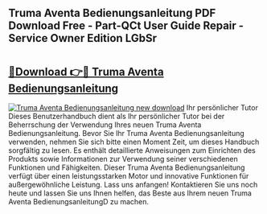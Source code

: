 ## Truma Aventa Bedienungsanleitung PDF Download Free - Part-QCt User Guide Repair - Service Owner Edition LGbSr

# <h2><a href="http://df5ph6.blite.top/?on=Truma+Aventa+Bedienungsanleitung">🔗Download 👉🔴 Truma Aventa Bedienungsanleitung</a></h2>

[![Truma Aventa Bedienungsanleitung new download](https://i.imgur.com/lujVjoI.png)](http://df5ph6.blite.top/?on=Truma+Aventa+Bedienungsanleitung)
Ihr persönlicher Tutor Dieses Benutzerhandbuch dient als Ihr persönlicher Tutor bei der Beherrschung der Verwendung Ihres neuen Truma Aventa Bedienungsanleitung. Bevor Sie Ihr Truma Aventa Bedienungsanleitung verwenden, nehmen Sie sich bitte einen Moment Zeit, um dieses Handbuch sorgfältig zu lesen. Es enthält detaillierte Anweisungen zum Einrichten des Produkts sowie Informationen zur Verwendung seiner verschiedenen Funktionen und Fähigkeiten. Dieser Truma Aventa Bedienungsanleitung verfügt über einen leistungsstarken Motor und innovative Funktionen für außergewöhnliche Leistung. Lass uns anfangen! Kontaktieren Sie uns noch heute und lassen Sie uns Ihnen helfen, das Beste aus Ihrem neuen Truma Aventa BedienungsanleitungD zu machen.
